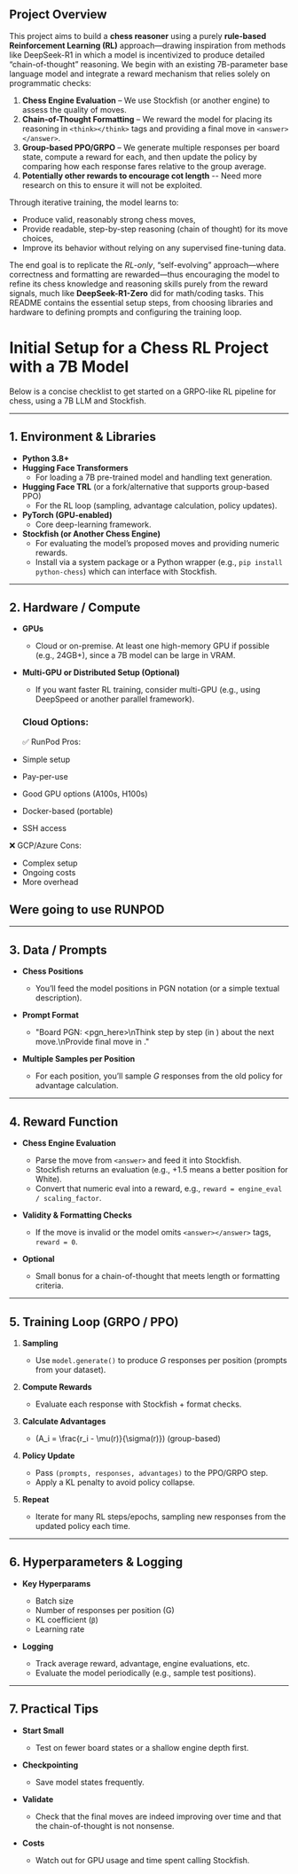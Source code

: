 ## Project Overview

This project aims to build a **chess reasoner** using a purely **rule-based Reinforcement Learning (RL)** approach—drawing inspiration from methods like DeepSeek-R1 in which a model is incentivized to produce detailed “chain-of-thought” reasoning. We begin with an existing 7B-parameter base language model and integrate a reward mechanism that relies solely on programmatic checks:

1. **Chess Engine Evaluation** – We use Stockfish (or another engine) to assess the quality of moves.
2. **Chain-of-Thought Formatting** – We reward the model for placing its reasoning in `<think></think>` tags and providing a final move in `<answer></answer>`.
3. **Group-based PPO/GRPO** – We generate multiple responses per board state, compute a reward for each, and then update the policy by comparing how each response fares relative to the group average.
4. **Potentially other rewards to encourage cot length** -- Need more research on this to ensure it will not be exploited.

Through iterative training, the model learns to:

- Produce valid, reasonably strong chess moves,
- Provide readable, step-by-step reasoning (chain of thought) for its move choices,
- Improve its behavior without relying on any supervised fine-tuning data.

The end goal is to replicate the _RL-only_, “self-evolving” approach—where correctness and formatting are rewarded—thus encouraging the model to refine its chess knowledge and reasoning skills purely from the reward signals, much like **DeepSeek-R1-Zero** did for math/coding tasks. This README contains the essential setup steps, from choosing libraries and hardware to defining prompts and configuring the training loop.

# Initial Setup for a Chess RL Project with a 7B Model

Below is a concise checklist to get started on a GRPO-like RL pipeline for chess, using a 7B LLM and Stockfish.

---

## 1. Environment & Libraries

- **Python 3.8+**
- **Hugging Face Transformers**
  - For loading a 7B pre-trained model and handling text generation.
- **Hugging Face TRL** (or a fork/alternative that supports group-based PPO)
  - For the RL loop (sampling, advantage calculation, policy updates).
- **PyTorch (GPU-enabled)**
  - Core deep-learning framework.
- **Stockfish (or Another Chess Engine)**
  - For evaluating the model’s proposed moves and providing numeric rewards.
  - Install via a system package or a Python wrapper (e.g., `pip install python-chess`) which can interface with Stockfish.

---

## 2. Hardware / Compute

- **GPUs**
  - Cloud or on-premise. At least one high-memory GPU if possible (e.g., 24GB+), since a 7B model can be large in VRAM.
- **Multi-GPU or Distributed Setup (Optional)**

  - If you want faster RL training, consider multi-GPU (e.g., using DeepSpeed or another parallel framework).

  ### Cloud Options:

  ✅ RunPod Pros:

- Simple setup
- Pay-per-use
- Good GPU options (A100s, H100s)
- Docker-based (portable)
- SSH access

❌ GCP/Azure Cons:

- Complex setup
- Ongoing costs
- More overhead

## Were going to use RUNPOD

---

## 3. Data / Prompts

- **Chess Positions**

  - You’ll feed the model positions in PGN notation (or a simple textual description).

- **Prompt Format**

  - "Board PGN: <pgn_here>\nThink step by step (in <think></think>) about the next move.\nProvide final move in <answer></answer>."

- **Multiple Samples per Position**
  - For each position, you’ll sample _G_ responses from the old policy for advantage calculation.

---

## 4. Reward Function

- **Chess Engine Evaluation**

  - Parse the move from `<answer>` and feed it into Stockfish.
  - Stockfish returns an evaluation (e.g., +1.5 means a better position for White).
  - Convert that numeric eval into a reward, e.g., `reward = engine_eval / scaling_factor`.

- **Validity & Formatting Checks**

  - If the move is invalid or the model omits `<answer></answer>` tags, `reward = 0`.

- **Optional**
  - Small bonus for a chain-of-thought that meets length or formatting criteria.

---

## 5. Training Loop (GRPO / PPO)

1. **Sampling**

   - Use `model.generate()` to produce _G_ responses per position (prompts from your dataset).

2. **Compute Rewards**

   - Evaluate each response with Stockfish + format checks.

3. **Calculate Advantages**

   - \(A_i = \frac{r_i - \mu(r)}{\sigma(r)}\) (group-based)

4. **Policy Update**

   - Pass `(prompts, responses, advantages)` to the PPO/GRPO step.
   - Apply a KL penalty to avoid policy collapse.

5. **Repeat**
   - Iterate for many RL steps/epochs, sampling new responses from the updated policy each time.

---

## 6. Hyperparameters & Logging

- **Key Hyperparams**

  - Batch size
  - Number of responses per position (G)
  - KL coefficient (`β`)
  - Learning rate

- **Logging**
  - Track average reward, advantage, engine evaluations, etc.
  - Evaluate the model periodically (e.g., sample test positions).

---

## 7. Practical Tips

- **Start Small**

  - Test on fewer board states or a shallow engine depth first.

- **Checkpointing**

  - Save model states frequently.

- **Validate**

  - Check that the final moves are indeed improving over time and that the chain-of-thought is not nonsense.

- **Costs**
  - Watch out for GPU usage and time spent calling Stockfish.
